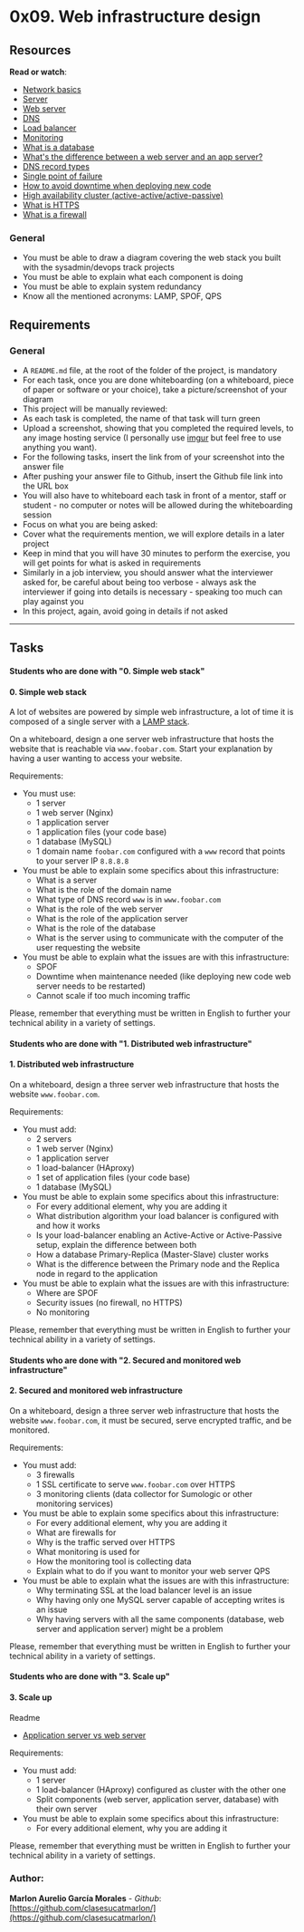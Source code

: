 # 0x09. Web infrastructure design
## Resources

**Read or watch**:

* [Network basics](https://intranet.hbtn.io/rltoken/Sn9ZSSHjyEW5aRfKvNiZCg "Network basics")
* [Server](https://intranet.hbtn.io/rltoken/83joH7-HzuV9gBNe16iTrA "Server")
* [Web server](https://intranet.hbtn.io/rltoken/7moqhXcFOXP6zNMWdsjWjQ "Web server")
* [DNS](https://intranet.hbtn.io/rltoken/G0a1v98rwb2RHA8VHxo36A "DNS")
* [Load balancer](https://intranet.hbtn.io/rltoken/H6TVgGaqt13JhXKzJ2rVAA "Load balancer")
* [Monitoring](https://intranet.hbtn.io/rltoken/JY6524JCvX9dREoNgnQUFw "Monitoring")
* [What is a database](https://intranet.hbtn.io/rltoken/XLIOfzfuaxPQu39VQ0TLtw "What is a database")
* [What's the difference between a web server and an app server?](https://intranet.hbtn.io/rltoken/Nb8B47Y2D8SLqQMOKVoQyQ "What's the difference between a web server and an app server?")
* [DNS record types](https://intranet.hbtn.io/rltoken/pSGVxlKznxONwGEHIXLSwA "DNS record types")
* [Single point of failure](https://intranet.hbtn.io/rltoken/wYpewVpIp9PSqqL27RPafg "Single point of failure")
* [How to avoid downtime when deploying new code](https://intranet.hbtn.io/rltoken/Mlvynt0OgLQXrxjrC5Wlnw "How to avoid downtime when deploying new code")
* [High availability cluster (active-active/active-passive)](https://intranet.hbtn.io/rltoken/POX3jE0S6TChQHSYQraYeQ "High availability cluster (active-active/active-passive)")
* [What is HTTPS](https://intranet.hbtn.io/rltoken/N4BwU4wYDNW02kdzMiekFw "What is HTTPS")
* [What is a firewall](https://intranet.hbtn.io/rltoken/HrYI70d_nxUPZeufjUYzIw "What is a firewall")


### General

* You must be able to draw a diagram covering the web stack you built with the sysadmin/devops track projects
* You must be able to explain what each component is doing
* You must be able to explain system redundancy
* Know all the mentioned acronyms: LAMP, SPOF, QPS

## Requirements

### General

* A `README.md` file, at the root of the folder of the project, is mandatory
* For each task, once you are done whiteboarding (on a whiteboard, piece of paper or software or your choice), take a picture/screenshot of your diagram
* This project will be manually reviewed:
* As each task is completed, the name of that task will turn green
* Upload a screenshot, showing that you completed the required levels, to any image hosting service (I personally use [imgur](https://intranet.hbtn.io/rltoken/QorG0rvw1PzqWBVrqWW6Sg "imgur") but feel free to use anything you want).
* For the following tasks, insert the link from of your screenshot into the answer file
* After pushing your answer file to Github, insert the Github file link into the URL box
* You will also have to whiteboard each task in front of a mentor, staff or student - no computer or notes will be allowed during the whiteboarding session
* Focus on what you are being asked:
* Cover what the requirements mention, we will explore details in a later project
* Keep in mind that you will have 30 minutes to perform the exercise, you will get points for what is asked in requirements
* Similarly in a job interview, you should answer what the interviewer asked for, be careful about being too verbose - always ask the interviewer if going into details is necessary - speaking too much can play against you
* In this project, again, avoid going in details if not asked

***


## Tasks

#### Students who are done with "0. Simple web stack"

#### 0. Simple web stack

A lot of websites are powered by simple web infrastructure, a lot of time it is composed of a single server with a [LAMP stack](https://intranet.hbtn.io/rltoken/lBFrw_pTU3_sMuYFptFFsw "LAMP stack").

On a whiteboard, design a one server web infrastructure that hosts the website that is reachable via `www.foobar.com`. Start your explanation by having a user wanting to access your website.

Requirements:

* You must use:
  - 1 server
  - 1 web server (Nginx)
  - 1 application server
  - 1 application files (your code base)
  - 1 database (MySQL)
  - 1 domain name `foobar.com` configured with a `www` record that points to your server IP `8.8.8.8`
* You must be able to explain some specifics about this infrastructure:
  - What is a server
  - What is the role of the domain name
  - What type of DNS record `www` is in `www.foobar.com`
  - What is the role of the web server
  - What is the role of the application server
  - What is the role of the database
  - What is the server using to communicate with the computer of the user requesting the website
* You must be able to explain what the issues are with this infrastructure:
  - SPOF
  - Downtime when maintenance needed (like deploying new code web server needs to be restarted)
  - Cannot scale if too much incoming traffic

Please, remember that everything must be written in English to further your technical ability in a variety of settings.

#### Students who are done with "1. Distributed web infrastructure"

#### 1. Distributed web infrastructure

On a whiteboard, design a three server web infrastructure that hosts the website `www.foobar.com`.

Requirements:

* You must add:
  - 2 servers
  - 1 web server (Nginx)
  - 1 application server
  - 1 load-balancer (HAproxy)
  - 1 set of application files (your code base)
  - 1 database (MySQL)
* You must be able to explain some specifics about this infrastructure:
  - For every additional element, why you are adding it
  - What distribution algorithm your load balancer is configured with and how it works
  - Is your load-balancer enabling an Active-Active or Active-Passive setup, explain the difference between both
  - How a database Primary-Replica (Master-Slave) cluster works
  - What is the difference between the Primary node and the Replica node in regard to the application
* You must be able to explain what the issues are with this infrastructure:
  - Where are SPOF
  - Security issues (no firewall, no HTTPS)
  - No monitoring

Please, remember that everything must be written in English to further your technical ability in a variety of settings.


#### Students who are done with "2. Secured and monitored web infrastructure"

#### 2. Secured and monitored web infrastructure

On a whiteboard, design a three server web infrastructure that hosts the website `www.foobar.com`, it must be secured, serve encrypted traffic, and be monitored.

Requirements:

* You must add:
  - 3 firewalls
  - 1 SSL certificate to serve `www.foobar.com` over HTTPS
  - 3 monitoring clients (data collector for Sumologic or other monitoring services)
* You must be able to explain some specifics about this infrastructure:
  - For every additional element, why you are adding it
  - What are firewalls for
  - Why is the traffic served over HTTPS
  - What monitoring is used for
  - How the monitoring tool is collecting data
  - Explain what to do if you want to monitor your web server QPS
* You must be able to explain what the issues are with this infrastructure:
  - Why terminating SSL at the load balancer level is an issue
  - Why having only one MySQL server capable of accepting writes is an issue
  - Why having servers with all the same components (database, web server and application server) might be a problem

Please, remember that everything must be written in English to further your technical ability in a variety of settings.

#### Students who are done with "3. Scale up"

#### 3. Scale up

Readme

* [Application server vs web server](https://intranet.hbtn.io/rltoken/XuhRS6VTEMuBHiZU5vo-sQ "Application server vs web server")

Requirements:

* You must add:
  - 1 server
  - 1 load-balancer (HAproxy) configured as cluster with the other one
  - Split components (web server, application server, database) with their own server
* You must be able to explain some specifics about this infrastructure:
  - For every additional element, why you are adding it

Please, remember that everything must be written in English to further your technical ability in a variety of settings.

### Author:
__Marlon Aurelio García Morales__ - _Github_: [https://github.com/clasesucatmarlon/](https://github.com/clasesucatmarlon/)
